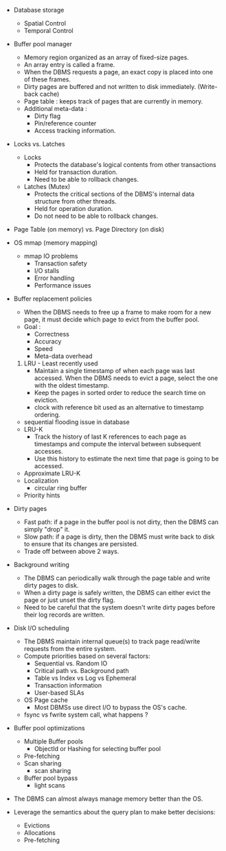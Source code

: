 
- Database storage
	- Spatial Control
	- Temporal Control

- Buffer pool manager
	- Memory region organized as an array of fixed-size pages.
	- An array entry is called a frame.
	- When the DBMS requests a page, an exact copy is placed into one of these frames.
	- Dirty pages are buffered and not written to disk immediately. (Write-back cache)
	- Page table : keeps track of pages that are currently in memory.
	- Additional meta-data :
		- Dirty flag
		- Pin/reference counter
		- Access tracking information.
- Locks vs. Latches
	- Locks
		- Protects the database's logical contents from other transactions
		- Held for transaction duration.
		- Need to be able to rollback changes.
	- Latches (Mutex)
		- Protects the critical sections of the DBMS's internal data structure from other threads.
		- Held for operation duration.
		- Do not need to be able to rollback changes.
- Page Table (on memory) vs. Page Directory (on disk)
- OS mmap (memory mapping)
	- mmap IO problems
		- Transaction safety
		- I/O stalls
		- Error handling
		- Performance issues
- Buffer replacement policies
	- When the DBMS needs to free up a frame to make room for a new page, it must decide which page to evict from the buffer pool.
	- Goal :
		- Correctness
		- Accuracy
		- Speed
		- Meta-data overhead
	1. LRU - Least recently used
		- Maintain a single timestamp of when each page was last accessed. When the DBMS needs to evict a page, select the one with the oldest timestamp.
		- Keep the pages in sorted order to reduce the search time on eviction.
		- clock with reference bit used as an alternative to timestamp ordering.
	-  sequential flooding issue in database
	- LRU-K
		- Track the history of last K references to each page as timestamps and compute the interval between subsequent accesses.
		- Use this history to estimate the next time that page is going to be accessed.
	- Approximate LRU-K
	- Localization
		- circular ring buffer
	- Priority hints
- Dirty pages
	- Fast path: if a page in the buffer pool is not dirty, then the DBMS can simply "drop" it.
	- Slow path: if a page is dirty, then the DBMS must write back to disk to ensure that its changes are persisted.
	- Trade off between above 2 ways.
- Background writing
	- The DBMS can periodically walk through the page table and write dirty pages to disk.
	- When a dirty page is safely written, the DBMS can either evict the page or just unset the dirty flag.
	- Need to be careful that the system doesn't write dirty pages before their log records are written.
- Disk I/O scheduling
	- The DBMS maintain internal queue(s) to track page read/write requests from the entire system.
	- Compute priorities based on several factors:
		- Sequential vs. Random IO
		- Critical path vs. Background path
		- Table vs Index vs Log vs Ephemeral
		- Transaction information
		- User-based SLAs
	- OS Page cache
		- Most DBMSs use direct I/O to bypass the OS's cache.
	- fsync vs fwrite system call, what happens ?
- Buffer pool optimizations
	- Multiple Buffer pools
		- ObjectId or Hashing for selecting buffer pool
	- Pre-fetching
	- Scan sharing
		- scan sharing
	- Buffer pool bypass
		- light scans

- The DBMS can almost always manage memory better than the OS.
- Leverage the semantics about the query plan to make better decisions:
	- Evictions
	- Allocations
	- Pre-fetching



